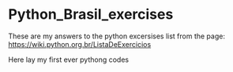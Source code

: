 # Python_Brasil_exercises
These are my answers to the python excersises list from the page: https://wiki.python.org.br/ListaDeExercicios

Here lay my first ever pythong codes
